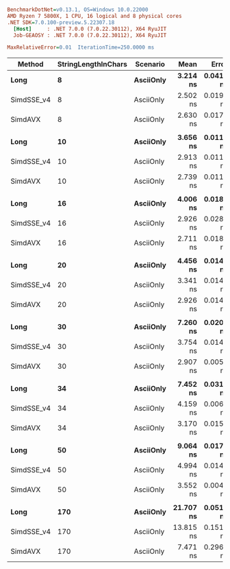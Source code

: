 ``` ini

BenchmarkDotNet=v0.13.1, OS=Windows 10.0.22000
AMD Ryzen 7 5800X, 1 CPU, 16 logical and 8 physical cores
.NET SDK=7.0.100-preview.5.22307.18
  [Host]     : .NET 7.0.0 (7.0.22.30112), X64 RyuJIT
  Job-GEAOSY : .NET 7.0.0 (7.0.22.30112), X64 RyuJIT

MaxRelativeError=0.01  IterationTime=250.0000 ms  

```
|     Method | StringLengthInChars |  Scenario |      Mean |     Error |    StdDev | Ratio | RatioSD |
|----------- |-------------------- |---------- |----------:|----------:|----------:|------:|--------:|
|       **Long** |                   **8** | **AsciiOnly** |  **3.214 ns** | **0.0419 ns** | **0.0392 ns** |  **1.22** |    **0.02** |
| SimdSSE_v4 |                   8 | AsciiOnly |  2.502 ns | 0.0197 ns | 0.0175 ns |  0.95 |    0.01 |
|    SimdAVX |                   8 | AsciiOnly |  2.630 ns | 0.0179 ns | 0.0168 ns |  1.00 |    0.00 |
|            |                     |           |           |           |           |       |         |
|       **Long** |                  **10** | **AsciiOnly** |  **3.656 ns** | **0.0115 ns** | **0.0102 ns** |  **1.33** |    **0.01** |
| SimdSSE_v4 |                  10 | AsciiOnly |  2.913 ns | 0.0112 ns | 0.0100 ns |  1.06 |    0.01 |
|    SimdAVX |                  10 | AsciiOnly |  2.739 ns | 0.0112 ns | 0.0093 ns |  1.00 |    0.00 |
|            |                     |           |           |           |           |       |         |
|       **Long** |                  **16** | **AsciiOnly** |  **4.006 ns** | **0.0189 ns** | **0.0177 ns** |  **1.48** |    **0.01** |
| SimdSSE_v4 |                  16 | AsciiOnly |  2.926 ns | 0.0286 ns | 0.0267 ns |  1.08 |    0.01 |
|    SimdAVX |                  16 | AsciiOnly |  2.711 ns | 0.0184 ns | 0.0172 ns |  1.00 |    0.00 |
|            |                     |           |           |           |           |       |         |
|       **Long** |                  **20** | **AsciiOnly** |  **4.456 ns** | **0.0143 ns** | **0.0134 ns** |  **1.52** |    **0.01** |
| SimdSSE_v4 |                  20 | AsciiOnly |  3.341 ns | 0.0143 ns | 0.0127 ns |  1.14 |    0.01 |
|    SimdAVX |                  20 | AsciiOnly |  2.926 ns | 0.0144 ns | 0.0127 ns |  1.00 |    0.00 |
|            |                     |           |           |           |           |       |         |
|       **Long** |                  **30** | **AsciiOnly** |  **7.260 ns** | **0.0207 ns** | **0.0193 ns** |  **2.50** |    **0.01** |
| SimdSSE_v4 |                  30 | AsciiOnly |  3.754 ns | 0.0147 ns | 0.0138 ns |  1.29 |    0.00 |
|    SimdAVX |                  30 | AsciiOnly |  2.907 ns | 0.0054 ns | 0.0042 ns |  1.00 |    0.00 |
|            |                     |           |           |           |           |       |         |
|       **Long** |                  **34** | **AsciiOnly** |  **7.452 ns** | **0.0312 ns** | **0.0276 ns** |  **2.35** |    **0.02** |
| SimdSSE_v4 |                  34 | AsciiOnly |  4.159 ns | 0.0068 ns | 0.0060 ns |  1.31 |    0.00 |
|    SimdAVX |                  34 | AsciiOnly |  3.170 ns | 0.0157 ns | 0.0139 ns |  1.00 |    0.00 |
|            |                     |           |           |           |           |       |         |
|       **Long** |                  **50** | **AsciiOnly** |  **9.064 ns** | **0.0175 ns** | **0.0146 ns** |  **2.55** |    **0.00** |
| SimdSSE_v4 |                  50 | AsciiOnly |  4.994 ns | 0.0144 ns | 0.0134 ns |  1.41 |    0.00 |
|    SimdAVX |                  50 | AsciiOnly |  3.552 ns | 0.0043 ns | 0.0036 ns |  1.00 |    0.00 |
|            |                     |           |           |           |           |       |         |
|       **Long** |                 **170** | **AsciiOnly** | **21.707 ns** | **0.0515 ns** | **0.0457 ns** |  **2.67** |    **0.02** |
| SimdSSE_v4 |                 170 | AsciiOnly | 13.815 ns | 0.1518 ns | 0.3548 ns |  1.87 |    0.20 |
|    SimdAVX |                 170 | AsciiOnly |  7.471 ns | 0.2964 ns | 0.8645 ns |  1.00 |    0.00 |
